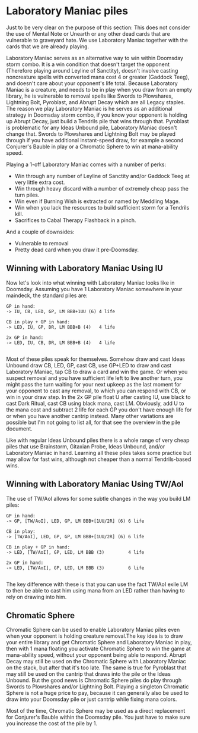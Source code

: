 # Laboratory Maniac piles

Just to be very clear on the purpose of this section: This does not 
consider the use of Mental Note or Unearth or any other dead cards that 
are vulnerable to graveyard hate. We use Laboratory Maniac together with 
the cards that we are already playing.

Laboratory Maniac serves as an alternative way to win within Doomsday 
storm combo. It is a win condition that doesn't target the opponent 
(Therefore playing around Leyline of Sanctity), doesn't involve casting 
noncreature spells with converted mana cost 4 or greater (Gaddock Teeg),
and doesn't care about your opponent's life total. Because Laboratory 
Maniac is a creature, and needs to be in play when you draw from an empty 
library, he is vulnerable to removal spells like Swords to Plowshares, 
Lightning Bolt, Pyroblast, and Abrupt Decay which are all Legacy staples. 
The reason we play Laboratory Maniac is he serves as an additional strategy in 
Doomsday storm combo, if you know your opponent is holding up Abrupt Decay,
just build a Tendrils pile that wins through that. Pyroblast is problematic 
for any Ideas Unbound pile, Laboratory Maniac doesn't change that. Swords to 
Plowshares and Lightning Bolt may be played through if you have 
additional instant-speed draw, for example a second Conjurer's Bauble 
in play or a Chromatic Sphere to win at mana-ability speed.

Playing a 1-off Laboratory Maniac comes with a number of perks:
- Win through any number of Leyline of Sanctity and/or Gaddock Teeg at very little extra cost.
- Win through heavy discard with a number of extremely cheap pass the turn piles.
- Win even if Burning Wish is extracted or named by Meddling Mage.
- Win when you lack the resources to build sufficient storm for a Tendrils kill.
- Sacrifices to Cabal Therapy Flashback in a pinch.

And a couple of downsides:
- Vulnerable to removal
- Pretty dead card when you draw it pre-Doomsday.

## Winning with Laboratory Maniac Using IU

Now let's look into what winning with Laboratory Maniac looks like in 
Doomsday. Assuming you have 1 Laboratory Maniac somewhere in 
your maindeck, the standard piles are:
```
GP in hand:
-> IU, CB, LED, GP, LM BBB+1UU (6) 4 life

CB in play + GP in hand:
-> LED, IU, GP, DR, LM BBB+B (4)   4 life

2x GP in hand:
-> LED, IU, CB, DR, LM BBB+B (4)   4 life


```
Most of these piles speak for themselves. Somehow draw and cast 
Ideas Unbound draw CB, LED, GP, cast CB, use GP+LED to draw and cast 
Laboratory Maniac, tap CB to draw a card and win the game. Or when you 
suspect removal and you have sufficient life left to live another turn, 
you might pass the turn waiting for your next upkeep as the last moment 
for your opponent to cast any removal, to which you can respond with 
CB, or win in your draw step. In the 2x GP pile float U after casting 
IU, use black to cast Dark Ritual, cast CB using black mana, cast LM. 
Obviously, add U to the mana cost and subtract 2 life for each GP you 
don't have enough life for or when you have another cantrip instead. 
Many other variations are possible but I'm not going to list all, for 
that see the overview in the pile document.

Like with regular Ideas Unbound piles there is a whole range of very 
cheap piles that use Brainstorm, Gitaxian Probe, Ideas Unbound, and/or 
Laboratory Maniac in hand. Learning all these piles takes some practice 
but may allow for fast wins, although not cheaper than a normal 
Tendrils-based wins.

## Winning with Laboratory Maniac Using TW/AoI

The use of TW/AoI allows for some subtle changes in the way you build LM piles:
```
GP in hand:
-> GP, [TW/AoI], LED, GP, LM BBB+[1UU/2R] (6) 6 life

CB in play:
-> [TW/AoI], LED, GP, GP, LM BBB+[1UU/2R] (6) 6 life

CB in play + GP in hand:
-> LED, [TW/AoI], GP, LED, LM BBB (3)         4 life

2x GP in hand:
-> LED, [TW/AoI], GP, LED, LM BBB (3)         6 life


```
The key difference with these is that you can use the fact TW/AoI exile LM to
then be able to cast him using mana from an LED rather than having to rely on 
drawing into him.

## Chromatic Sphere

Chromatic Sphere can be used to enable Laboratory Maniac piles even when 
your opponent is holding creature removal.The key idea is to draw your 
entire library and get Chromatic Sphere and Laboratory Maniac in play, 
then with 1 mana floating you activate Chromatic Sphere to win the game 
at mana-ability speed, without your opponent being able to respond. 
Abrupt Decay may still be used on the Chromatic Sphere with Laboratory 
Maniac on the stack, but after that it's too late. The same is true for 
Pyroblast that may still be used on the cantrip that draws into the pile 
or the Ideas Unbound. But the good news is Chromatic Sphere piles do 
play through Swords to Plowshares and/or Lightning Bolt. Playing a 
singleton Chromatic Sphere is not a huge price to pay, because it can 
generally also be used to draw into your Doomsday pile or just cantrip 
while fixing mana colors.

Most of the time, Chromatic Sphere may be used as a direct replacement for
Conjurer's Bauble within the Doomsday pile. You just have to make sure you
increase the cost of the pile by 1.
